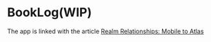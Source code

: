 # BookLog(WIP)
The app is linked with the article [Realm Relationships: Mobile to Atlas](https://hennasingh.medium.com/62ccf9091ea9)
